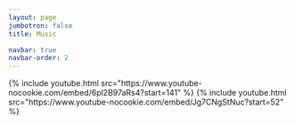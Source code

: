 ```yaml
---
layout: page
jumbotron: false
title: Music

navbar: true
navbar-order: 2
---
```


<div class="gallery">
  {% include youtube.html src="https://www.youtube-nocookie.com/embed/6pl2B97aRs4?start=141" %}
  {% include youtube.html src="https://www.youtube-nocookie.com/embed/Jg7CNgStNuc?start=52" %}
</div>

